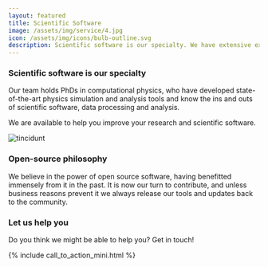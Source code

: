 ```yaml
---
layout: featured
title: Scientific Software
image: /assets/img/service/4.jpg
icon: /assets/img/icons/bulb-outline.svg
description: Scientific software is our specialty. We have extensive experience writing simulation codes, analysis tools and workflows.
---
```


<div class="row">
    <div class="col-md-12">
        <div class="service-details mb-40">
            <h3>Scientific software is our specialty</h3>
            <p>Our team holds PhDs in computational physics, who have developed state-of-the-art physics simulation and analysis tools and know the ins and outs of scientific software, data processing and analysis.
	    </p>
	    <p>
	    We are available to help you improve your research and scientific software.
	    </p>
        </div>
    </div>
</div>
<div class="row">
    <div class="col-xl-6 col-lg-12">
        <div class="s-details-img mb-30">
            <img src="{{site.baseurl}}/assets/img/service/details/01.jpg" alt="tincidunt">
        </div>
    </div>
    <div class="col-xl-6 col-lg-12">
        <div class="service-details mb-40">
            <h3>Open-source philosophy</h3>
            <p>We believe in the power of open source software, having benefitted immensely from it in the past. It is now our turn to contribute, and unless business reasons prevent it we always release our tools and updates back to the community.</p>
        </div>
    </div>
</div>
<div class="service-details mb-30">
    <h3>Let us help you</h3>
    <p>Do you think we might be able to help you? Get in touch!</p>
    {% include call_to_action_mini.html %}
</div>
